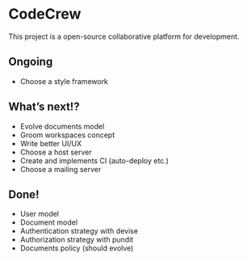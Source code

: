 # CodeCrew

This project is a open-source collaborative platform for development.

## Ongoing

* Choose a style framework

## What’s next!?

* Evolve documents model
* Groom workspaces concept
* Write better UI/UX
* Choose a host server
* Create and implements CI (auto-deploy etc.)
* Choose a mailing server

## Done!

* User model
* Document model
* Authentication strategy with devise
* Authorization strategy with pundit
* Documents policy (should evolve)
